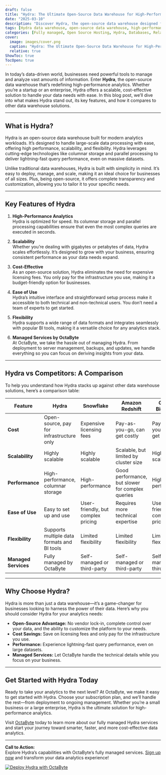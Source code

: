 ```yaml
---
draft: false
title: "Hydra: The Ultimate Open-Source Data Warehouse for High-Performance Analytics"
date: "2025-03-10"
description: "Discover Hydra, the open-source data warehouse designed for high-performance analytics. Learn how Hydra simplifies data management, scales effortlessly, and outperforms traditional solutions. Perfect for businesses seeking a robust, cost-effective analytics platform."
tags: [Hydra data warehouse, open-source data warehouse, high-performance analytics, Hydra vs competitors, data management, scalable analytics, open-source software, OctaByte managed services, data warehouse solutions]
categories: [Fully managed, Open Source Hosting, Hydra, Databases, Relational Databases, Specialized Databases]
cover:
  image: images/cover.png
  caption: "Hydra: The Ultimate Open-Source Data Warehouse for High-Performance Analytics"
  relative: true
ShowToc: true
TocOpen: true
---
```



In today’s data-driven world, businesses need powerful tools to manage and analyze vast amounts of information. Enter **Hydra**, the open-source data warehouse that’s redefining high-performance analytics. Whether you’re a startup or an enterprise, Hydra offers a scalable, cost-effective solution to handle your data needs with ease. In this blog post, we’ll dive into what makes Hydra stand out, its key features, and how it compares to other data warehouse solutions.

---

## What is Hydra?

Hydra is an open-source data warehouse built for modern analytics workloads. It’s designed to handle large-scale data processing with ease, offering high performance, scalability, and flexibility. Hydra leverages cutting-edge technologies like columnar storage and parallel processing to deliver lightning-fast query performance, even on massive datasets.

Unlike traditional data warehouses, Hydra is built with simplicity in mind. It’s easy to deploy, manage, and scale, making it an ideal choice for businesses of all sizes. Plus, being open-source, it offers complete transparency and customization, allowing you to tailor it to your specific needs.

---

## Key Features of Hydra

1. **High-Performance Analytics**  
   Hydra is optimized for speed. Its columnar storage and parallel processing capabilities ensure that even the most complex queries are executed in seconds.

2. **Scalability**  
   Whether you’re dealing with gigabytes or petabytes of data, Hydra scales effortlessly. It’s designed to grow with your business, ensuring consistent performance as your data needs expand.

3. **Cost-Effective**  
   As an open-source solution, Hydra eliminates the need for expensive licensing fees. You only pay for the infrastructure you use, making it a budget-friendly option for businesses.

4. **Ease of Use**  
   Hydra’s intuitive interface and straightforward setup process make it accessible to both technical and non-technical users. You don’t need a team of experts to get started.

5. **Flexibility**  
   Hydra supports a wide range of data formats and integrates seamlessly with popular BI tools, making it a versatile choice for any analytics stack.

6. **Managed Services by OctaByte**  
   At OctaByte, we take the hassle out of managing Hydra. From deployment to server management, backups, and updates, we handle everything so you can focus on deriving insights from your data.

---

## Hydra vs Competitors: A Comparison

To help you understand how Hydra stacks up against other data warehouse solutions, here’s a comparison table:

| Feature                | Hydra                  | Snowflake             | Amazon Redshift       | Google BigQuery       |
|------------------------|------------------------|------------------------|------------------------|------------------------|
| **Cost**               | Open-source, pay for infrastructure only | Expensive licensing fees | Pay-as-you-go, can get costly | Pay-as-you-go, can get costly |
| **Scalability**        | Highly scalable        | Highly scalable        | Scalable, but limited by cluster size | Highly scalable |
| **Performance**        | High-performance, columnar storage | High-performance | Good performance, but slower for complex queries | High-performance |
| **Ease of Use**        | Easy to set up and use | User-friendly, but complex pricing | Requires more technical expertise | User-friendly, but complex pricing |
| **Flexibility**        | Supports multiple data formats and BI tools | Limited flexibility | Limited flexibility | Limited flexibility |
| **Managed Services**   | Fully managed by OctaByte | Self-managed or third-party | Self-managed or third-party | Self-managed or third-party |

---

## Why Choose Hydra?

Hydra is more than just a data warehouse—it’s a game-changer for businesses looking to harness the power of their data. Here’s why you should consider Hydra for your analytics needs:

- **Open-Source Advantage:** No vendor lock-in, complete control over your data, and the ability to customize the platform to your needs.
- **Cost Savings:** Save on licensing fees and only pay for the infrastructure you use.
- **Performance:** Experience lightning-fast query performance, even on large datasets.
- **Managed Services:** Let OctaByte handle the technical details while you focus on your business.

---

## Get Started with Hydra Today

Ready to take your analytics to the next level? At OctaByte, we make it easy to get started with Hydra. Choose your subscription plan, and we’ll handle the rest—from deployment to ongoing management. Whether you’re a small business or a large enterprise, Hydra is the ultimate solution for high-performance analytics.

Visit [OctaByte](https://octabyte.io) today to learn more about our fully managed Hydra services and start your journey toward smarter, faster, and more cost-effective data analytics.

---

**Call to Action:**  
Explore Hydra’s capabilities with OctaByte’s fully managed services. [Sign up now](https://octabyte.io) and transform your data analytics experience!

[![Deploy Hydra with OctaByte](/images/deploy-on-octabyte.png)](https://octabyte.io/fully-managed-open-source-services/databases/relational-databases/hydra)